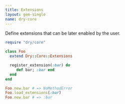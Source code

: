 ```yaml
---
title: Extensions
layout: gem-single
name: dry-core
---
```


Define extensions that can be later enabled by the user.

```ruby
require "dry/core"

class Foo
  extend Dry::Core::Extensions

  register_extension(:bar) do
     def bar; :bar end
  end
end

Foo.new.bar # => NoMethodError
Foo.load_extensions(:bar)
Foo.new.bar # => :bar
```
